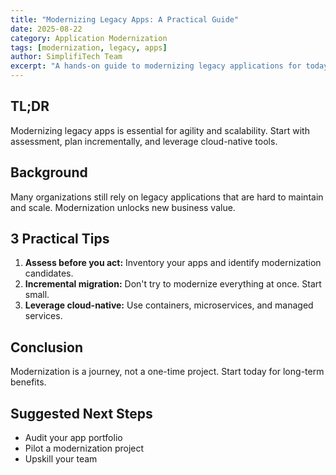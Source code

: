 ```yaml
---
title: "Modernizing Legacy Apps: A Practical Guide"
date: 2025-08-22
category: Application Modernization
tags: [modernization, legacy, apps]
author: SimplifiTech Team
excerpt: "A hands-on guide to modernizing legacy applications for today's cloud-native world."
---
```


## TL;DR
Modernizing legacy apps is essential for agility and scalability. Start with assessment, plan incrementally, and leverage cloud-native tools.

## Background
Many organizations still rely on legacy applications that are hard to maintain and scale. Modernization unlocks new business value.

## 3 Practical Tips
1. **Assess before you act:** Inventory your apps and identify modernization candidates.
2. **Incremental migration:** Don't try to modernize everything at once. Start small.
3. **Leverage cloud-native:** Use containers, microservices, and managed services.

## Conclusion
Modernization is a journey, not a one-time project. Start today for long-term benefits.

## Suggested Next Steps
- Audit your app portfolio
- Pilot a modernization project
- Upskill your team
